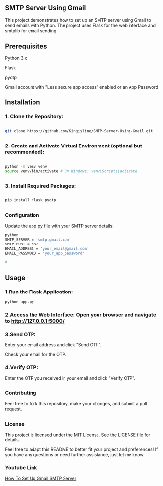 ## SMTP Server Using Gmail

This project demonstrates how to set up an SMTP server using Gmail to send emails with Python. The project uses Flask for the web interface and smtplib for email sending.

## Prerequisites
Python 3.x

Flask

pyotp

Gmail account with "Less secure app access" enabled or an App Password

## Installation
### 1. Clone the Repository:


```sh

git clone https://github.com/Kingisline/SMTP-Server-Using-Gmail.git

```
## 

### 2. Create and Activate Virtual Environment (optional but recommended):


```sh

python -m venv venv
source venv/bin/activate # On Windows: venv\Scripts\activate
```
##

### 3. Install Required Packages:


```sh

pip install flask pyotp
```
##

### Configuration
Update the app.py file with your SMTP server details:

```sh
python
SMTP_SERVER = 'smtp.gmail.com'
SMTP_PORT = 587
EMAIL_ADDRESS = 'your_email@gmail.com'
EMAIL_PASSWORD = 'your_app_password'

# 
```

## Usage
### 1.Run the Flask Application:


```sh
python app.py
```

### 2.Access the Web Interface: Open your browser and navigate to http://127.0.0.1:5000/.


### 3.Send OTP:

Enter your email address and click "Send OTP".

Check your email for the OTP.

### 4.Verify OTP:

Enter the OTP you received in your email and click "Verify OTP".

##

### Contributing
Feel free to fork this repository, make your changes, and submit a pull request.

##

### License
This project is licensed under the MIT License. See the LICENSE file for details.

Feel free to adapt this README to better fit your project and preferences! If you have any questions or need further assistance, just let me know.

### Youtube Link
[How To Set Up Gmail SMTP Server](https://youtu.be/iMIKWFP4tRg)

